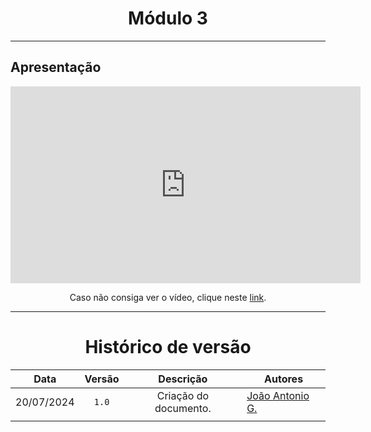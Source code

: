 <center>

# Módulo 3

</center>

---

## Apresentação

<iframe width="560" height="315" src="https://www.youtube.com/embed/eznAvpr68WU?si=ANTj5ciwGoK31OMG" title="YouTube video player" frameborder="0" allow="accelerometer; autoplay; clipboard-write; encrypted-media; gyroscope; picture-in-picture; web-share" referrerpolicy="strict-origin-when-cross-origin" allowfullscreen></iframe>
<center>

Caso não consiga ver o vídeo, clique neste [link](https://youtu.be/eznAvpr68WU?si=ywHu1g4LX7FbtVLD).

</center>


---
<center>

# Histórico de versão

</center>

<div style="margin: 0 auto; width: fit-content;">

|    Data    | Versão |       Descrição       | Autores                                          |
|:----------:|:------:|:---------------------:|--------------------------------------------------|
| 20/07/2024 | `1.0`  | Criação do documento. | [João Antonio G.](https://github.com/joaoseisei) |
                                                                                                                                            |

</div>